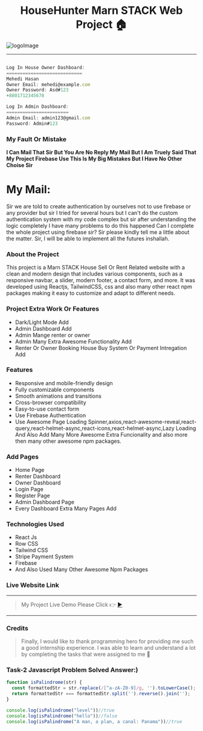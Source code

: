 <h1 align="center">HouseHunter Marn STACK Web Project 🏠</h1>

![logoImage](https://househunter-e3d07.web.app/assets/logo-86142309.png)

---

```js

Log In House Owner Dashboard:
============================
Mehedi Hasan
Owner Email: mehedi@example.com
Owner Password: Asd#123
+8801712345678

Log In Admin Dashboard:
=======================
Admin Email: admin123@gmail.com
Password: Admin#123

```

### My Fault Or Mistake

**I Can Mail That Sir But You Are No Reply My Mail But I Am Truely Said That My Project Firebase Use This Is My Big Mistakes But I Have No Other Choise Sir**

My Mail:
========
Sir we are told to create authentication by ourselves not to use firebase or any provider but sir I tried for several hours but I can't do the custom authentication system with my code complex but sir after understanding the logic completely I have many problems to do this happened Can I complete the whole project using firebase sir? Sir please kindly tell me a little about the matter. Sir, I will be able to implement all the futures inshallah.


### About the Project

This project is a Marn STACK House Sell Or Rent Related website with a clean and modern design that includes various components, such as a responsive navbar, a slider, modern footer, a contact form, and more. It was developed using Reactjs, TailwindCSS, css and also many other react npm packages making it easy to customize and adapt to different needs.


### Project Extra Work Or Features

- Dark/Light Mode Add
- Admin Dashboard Add
- Admin Mange renter or owner
- Admin Many Extra Awesome Functionality Add
- Renter Or Owner Booking House Buy System Or Payment Intregation Add

### Features

- Responsive and mobile-friendly design
- Fully customizable components
- Smooth animations and transitions
- Cross-browser compatibility
- Easy-to-use contact form
- Use Firebase Authentication
- Use Awesome Page Loading Spinner,axios,react-awesome-reveal,react-query,react-helmet-async,react-icons,react-helmet-async,Lazy Loading And Also Add Many More Awesome Extra Funcionality and also more then many other awesome npm packages.

### Add Pages

- Home Page
- Renter Dashboard
- Owner Dashboard
- Login Page
- Register Page
- Admin Dashboard Page
- Every Dashboard Extra Many Pages Add


### Technologies Used

- React Js
- Row CSS
- Tailwind CSS
- Stripe Payment System
- Firebase
- And Also Used Many Other Awesome Npm Packages


### Live Website Link

***
> My Project Live Demo Please Click 👉 [▶](https://househunter-e3d07.web.app/ 'Click For Live Project Demo')
***

### Credits

> Finally, I would like to thank programming hero for providing me such a good internship experience. I was able to learn and understand a lot by completing the tasks that were assigned to me 🥰


### Task-2 Javascript Problem Solved Answer:)

```js
function isPalindrome(str) {
  const formattedStr = str.replace(/[^a-zA-Z0-9]/g, '').toLowerCase();
  return formattedStr === formattedStr.split('').reverse().join('');
}

console.log(isPalindrome("level"))//true
console.log(isPalindrome("hello"))//false
console.log(isPalindrome("A man, a plan, a canal: Panama"))//true
```
